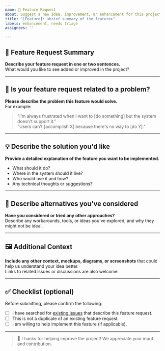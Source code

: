 ```yaml
---
name: 🚀 Feature Request
about: Suggest a new idea, improvement, or enhancement for this project.
title: "[Feature]: <brief summary of the feature>"
labels: enhancement, needs triage
assignees: ''

---
```


## 📌 Feature Request Summary

**Describe your feature request in one or two sentences.**  
What would you like to see added or improved in the project?

---

## 🤔 Is your feature request related to a problem?

**Please describe the problem this feature would solve.**  
For example:  
> "I'm always frustrated when I want to [do something] but the system doesn't support it."  
> "Users can't [accomplish X] because there's no way to [do Y]."

---

## 💡 Describe the solution you'd like

**Provide a detailed explanation of the feature you want to be implemented.**  
- What should it do?
- Where in the system should it live?
- Who would use it and how?
- Any technical thoughts or suggestions?

---

## 🔄 Describe alternatives you've considered

**Have you considered or tried any other approaches?**  
Describe any workarounds, tools, or ideas you've explored, and why they might not be ideal.

---

## 🖼️ Additional Context

**Include any other context, mockups, diagrams, or screenshots** that could help us understand your idea better.  
Links to related issues or discussions are also welcome.

---

## ✅ Checklist (optional)

Before submitting, please confirm the following:

- [ ] I have searched for [existing issues](https://github.com/<org>/<repo>/issues) that describe this feature request.
- [ ] This is not a duplicate of an existing feature request.
- [ ] I am willing to help implement this feature (if applicable).

---

> 🙌 Thanks for helping improve the project! We appreciate your input and contribution.
